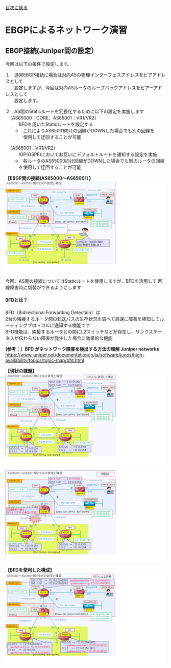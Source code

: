 [目次に戻る](./Junos-BGP-exercises.md) <br>

# EBGPによるネットワーク演習

## EBGP接続(Juniper間の設定）<br>
今回は以下の条件で設定します。<br>

１　通常EBGP接続に場合は対向ASの物理インターフェスアドレスをピアアドレスとして<br>
　　設定しますが、今回は対向ASルータのループバックアドレスをピアーアドレスとして<br>
　　設定します。<br>

２　AS間のStaticルートを冗長化するために以下の設定を実施します<br>
　（AS65000：CORE、AS65001：VR1/VR2）<br>
　　　BFDを用いたStaticルートを設定する<br>
   　　→　これによりAS65001向けの回線がDOWNした場合でも別の回線を<br>
   　　　　使用して迂回することが可能<br>


　（AS65001：VR1/VR2）<br>
　　　IGP(OSPF)においてお互いにデフォルトルートを通知する設定を実施<br>
   　　→　各ルータのAS65000向け回線がDOWNした場合でも別のルータの回線<br>
   　　　を使用して迂回することが可能<br>


**【EBGP間の接続(AS65000～AS65001）】**<br>
  ![Diagram](./images/ebgp-topology-1.jpg)<br>
  
  
  
  今回、AS間の接続についてはStaticルートを使用しますが、BFDを活用して
   回線障害時に切替ができるようにします<br>
   
   #### BFDとは？<br>
   BFD（Bidirectional Forwarding Detection）は<br>
   2台の隣接するルータ間の転送パスの生存状況を調べて高速に障害を検知してルーティングプロトコルに通知する機能です<br>
   BFD機能は、隣接するルータとの間にL2スイッチなどが存在し、リンクステータスが伝わらない障害が発生した場合に効果的な機能<br>
   
   **(参考：）BFD がネットワーク障害を検出する方法の理解 Juniper networks**<br>
   https://www.juniper.net/documentation/jp/ja/software/junos/high-availability/topics/topic-map/bfd.html<br>
   
   
 **【現状の課題】**<br>
  ![Diagram](./images/ebgp-bfd-1.jpg)<br>
  
  ![Diagram](./images/ebgp-bfd-2.jpg)<br>
  
 **【BFDを使用した構成】**<br>
 ![Diagram](./images/ebgp-bfd-3.jpg)<br>

